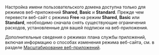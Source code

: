Настройка имени пользовательского домена доступна только для режимов веб-приложений **Shared**, **Basic** и **Standard**. Прежде чем перевести веб-сайт с режима **Free** на режим **Shared**, **Basic** или **Standard**, необходимо сначала снять существующие ограничения расходов, установленные для вашей подписки на веб-приложения.

Дополнительные сведения о режимах плана службы приложений, включая информацию о способах изменения режима веб-сайта, см. в разделе [Масштабирование веб-приложений](../article/app-service-web/web-sites-scale.md).
<!--HONumber=54-->